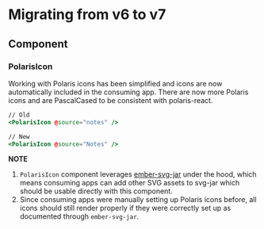 # Migrating from v6 to v7

## Component

### PolarisIcon

<!-- TODO #polaris-v5 consider adding a codemod to migrate consuming apps -->
Working with Polaris icons has been simplified and icons are now automatically included in the consuming app.
There are now more Polaris icons and are PascalCased to be consistent with polaris-react.

```hbs
// Old
<PolarisIcon @source="notes" />

// New
<PolarisIcon @source="Notes" />
```

**NOTE**
1. `PolarisIcon` component leverages [ember-svg-jar](https://github.com/ivanvotti/ember-svg-jar) under the hood, which means consuming apps can add other SVG assets to svg-jar which should be usable directly with this component.
2. Since consuming apps were manually setting up Polaris icons before, all icons should still render properly if they were correctly set up as documented through `ember-svg-jar`.
